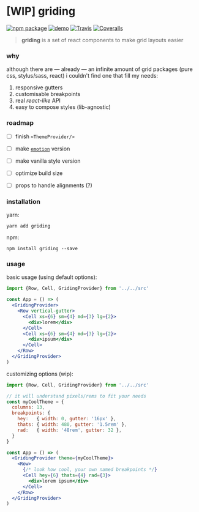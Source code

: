 # [WIP] griding

[![npm package][npm-badge]][npm]
[![demo][demo-badge]][demo]
[![Travis][build-badge]][build]
[![Coveralls][coveralls-badge]][coveralls]


> **griding** is a set of react components to make grid layouts easier


### why

although there are — already — an infinite amount of grid packages (pure css, stylus/sass, react) i couldn't find one that fill my needs:

1. responsive gutters
2. customisable breakpoints
3. real *react-like* API
4. easy to compose styles (lib-agnostic)


### roadmap

- [ ] finish `<ThemeProvider/>`
- [ ] make [`emotion`](https://emotion.sh/) version
- [ ] make vanilla style version
- [ ] optimize build size
- [ ] props to handle alignments (?)


### installation

yarn:
```
yarn add griding
```

npm:
```
npm install griding --save
```


### usage

basic usage (using default options):

```jsx
import {Row, Cell, GridingProvider} from '../../src'

const App = () => (
  <GridingProvider>
    <Row vertical-gutter>
      <Cell xs={6} sm={4} md={3} lg={2}>
        <div>lorem</div>
      </Cell>
      <Cell xs={6} sm={4} md={3} lg={2}>
        <div>ipsum</div>
      </Cell>
    </Row>
  </GridingProvider>
)
```


customizing options (wip):

```jsx
import {Row, Cell, GridingProvider} from '../../src'

// it will understand pixels/rems to fit your needs
const myCoolTheme = {
  columns: 13,
  breakpoints: {
    hey:   { width: 0, gutter: '16px' },
    thats: { width: 480, gutter: '1.5rem' },
    rad:   { width: '48rem', gutter: 32 },
  }
}

const App = () => (
  <GridingProvider theme={myCoolTheme}>
    <Row>
      {/* look how cool, your own named breakpoints */}
      <Cell hey={6} thats={4} rad={3}>
        <div>lorem ipsum</div>
      </Cell>
    </Row>
  </GridingProvider>
)
```

[npm-badge]: https://img.shields.io/npm/v/griding.png?style=flat-square
[npm]: https://npmjs.org/package/griding

[demo-badge]: https://img.shields.io/badge/🌐-demo-lightgray.svg?style=flat-square
[demo]: https://griding.vitordino.com/

[build-badge]: https://img.shields.io/travis/vitordino/griding/master.png?style=flat-square
[build]: https://travis-ci.org/vitordino/griding

[coveralls-badge]: https://img.shields.io/coveralls/vitordino/griding/master.png?style=flat-square
[coveralls]: https://coveralls.io/github/vitordino/griding
